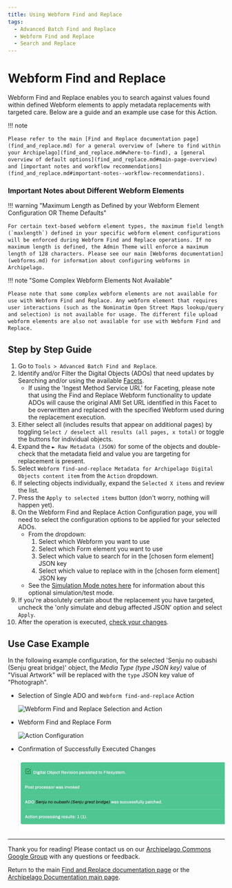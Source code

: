 ```yaml
---
title: Using Webform Find and Replace 
tags:
  - Advanced Batch Find and Replace
  - Webform Find and Replace
  - Search and Replace
---
```


# Webform Find and Replace

Webform Find and Replace enables you to search against values found within defined Webform elements to apply metadata replacements with targeted care. Below are a guide and an example use case for this Action.

!!! note

    Please refer to the main [Find and Replace documentation page](find_and_replace.md) for a general overview of [where to find within your Archipelago](find_and_replace.md#where-to-find), a [general overview of default options](find_and_replace.md#main-page-overview) and [important notes and workflow recommendations](find_and_replace.md#important-notes--workflow-recommendations).

### Important Notes about Different Webform Elements

!!! warning "Maximum Length as Defined by your Webform Element Configuration OR Theme Defaults"

    For certain text-based webform element types, the maximum field length (`maxlength`) defined in your specific webform element configurations will be enforced during Webform Find and Replace operations. If no maximum length is defined, the Admin Theme will enforce a maximum length of 128 characters. Please see our main [Webforms documentation](webforms.md) for information about configuring webforms in Archipelago.

!!! note "Some Complex Webform Elements Not Available"

    Please note that some complex webform elements are not available for use with Webform Find and Replace. Any webform element that requires user interactions (such as the Nominatim Open Street Maps lookup/query and selection) is not available for usage. The different file upload webform elements are also not available for use with Webform Find and Replace.

## Step by Step Guide

1. Go to `Tools > Advanced Batch Find and Replace`.
2. Identify and/or Filter the Digital Objects (ADOs) that need updates by Searching and/or using the available [Facets](find_and_replace.md#default-facets-configured).
   - If using the 'Ingest Method Service URL' for Faceting, please note that using the Find and Replace Webform functionality to update ADOs will cause the original AMI Set URL identified in this Facet to be overwritten and replaced with the specified Webform used during the replacement execution.
3. Either select all (includes results that appear on additional pages) by toggling `Select / deselect all results (all pages, x total)` or toggle the buttons for individual objects.
4. Expand the `► Raw Metadata (JSON)` for some of the objects and double-check that the metadata field and value you are targeting for replacement is present.
5. Select `Webform find-and-replace Metadata for Archipelago Digital Objects content item` from the `Action` dropdown.
6. If selecting objects individually, expand the `Selected X items` and review the list.
7. Press the `Apply to selected items` button (don't worry, nothing will happen yet).  
8. On the Webform Find and Replace Action Configuration page, you will need to select the configuration options to be applied for your selected ADOs.
   - From the dropdown:
     1. Select which Webform you want to use
     2. Select which Form element you want to use
     3. Select which value to search for in the [chosen form element] JSON key
     4. Select which value to replace with in the [chosen form element] JSON key
   - See the [Simulation Mode notes here](find_and_replace/#simulation-mode) for information about this optional simulation/test mode.
9. If you're absolutely certain about the replacement you have targeted, uncheck the 'only simulate and debug affected JSON' option and select `Apply`.
10. After the operation is executed, [check your changes](find_and_replace/#checking-your-changes).

## Use Case Example

In the following example configuration, for the selected 'Senju no oubashi (Senju great bridge)' object, the *Media Type (type JSON key)* value of "Visual Artwork" will be replaced with the `type` JSON key value of "Photograph".

* Selection of Single ADO and `Webform find-and-replace` Action

    ![Webform Find and Replace Selection and Action](images/SelectionAndAction_WebformFAR_2022-12.jpg)

* Webform Find and Replace Form
  
    ![Action Configuration](images/ActionConfiguration_WebformFAR_2022-12.jpg)

* Confirmation of Successfully Executed Changes

    ![Successfully Executed Changes](images/Success_WebformFAR_2022-12.jpg)
___

Thank you for reading! Please contact us on our [Archipelago Commons Google Group](https://groups.google.com/forum/#!forum/archipelago-commons) with any questions or feedback.

Return to the main [Find and Replace documentation page](find_and_replace.md) or the [Archipelago Documentation main page](index.md).
